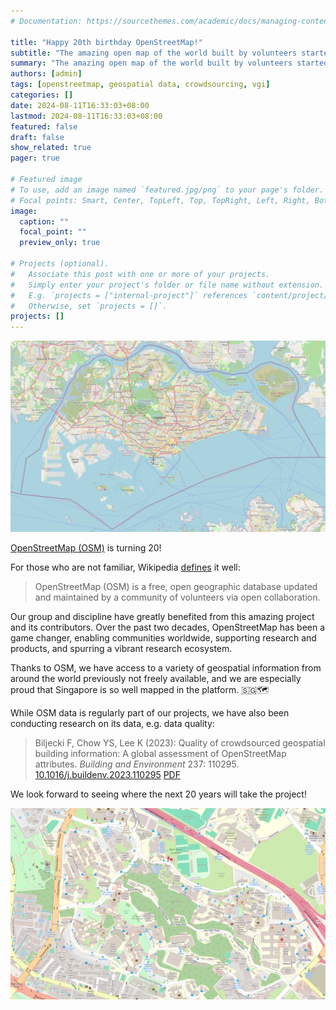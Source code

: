 ```yaml
---
# Documentation: https://sourcethemes.com/academic/docs/managing-content/

title: "Happy 20th birthday OpenStreetMap!"
subtitle: "The amazing open map of the world built by volunteers started two decades ago."
summary: "The amazing open map of the world built by volunteers started two decades ago."
authors: [admin]
tags: [openstreetmap, geospatial data, crowdsourcing, vgi]
categories: []
date: 2024-08-11T16:33:03+08:00
lastmod: 2024-08-11T16:33:03+08:00
featured: false
draft: false
show_related: true
pager: true

# Featured image
# To use, add an image named `featured.jpg/png` to your page's folder.
# Focal points: Smart, Center, TopLeft, Top, TopRight, Left, Right, BottomLeft, Bottom, BottomRight.
image:
  caption: ""
  focal_point: ""
  preview_only: true

# Projects (optional).
#   Associate this post with one or more of your projects.
#   Simply enter your project's folder or file name without extension.
#   E.g. `projects = ["internal-project"]` references `content/project/deep-learning/index.md`.
#   Otherwise, set `projects = []`.
projects: []
---
```


![](osm-sg.png "Singapore in OpenStreetMap (map as of 2024-08-11). (c) OpenStreetMap contributors.")

[OpenStreetMap (OSM)](https://www.openstreetmap.org/) is turning 20!

For those who are not familiar, Wikipedia [defines](https://en.wikipedia.org/wiki/OpenStreetMap) it well:
> OpenStreetMap (OSM) is a free, open geographic database updated and maintained by a community of volunteers via open collaboration.

Our group and discipline have greatly benefited from this amazing project and its contributors. Over the past two decades, OpenStreetMap has been a game changer, enabling communities worldwide, supporting research and products, and spurring a vibrant research ecosystem.

Thanks to OSM, we have access to a variety of geospatial information from around the world previously not freely available, and we are especially proud that Singapore is so well mapped in the platform. 🇸🇬🗺️

While OSM data is regularly part of our projects, we have also been conducting research on its data, e.g. data quality:

> Biljecki F, Chow YS, Lee K (2023): Quality of crowdsourced geospatial building information: A global assessment of OpenStreetMap attributes. _Building and Environment_ 237: 110295. [<i class="ai ai-doi-square ai"></i> 10.1016/j.buildenv.2023.110295](https://doi.org/10.1016/j.buildenv.2023.110295) [<i class="far fa-file-pdf"></i> PDF](/publication/2023-bae-osm-qa/2023-bae-osm-qa.pdf)</i>  <i class="ai ai-open-access-square ai"></i>

We look forward to seeing where the next 20 years will take the project!

![](osm-nus.png "Our very well mapped NUS Kent Ridge campus in OpenStreetMap (map as of 2024-08-11). (c) OpenStreetMap contributors.")

